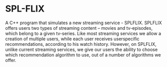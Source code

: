 # SPL-FLIX 
A C++ program that simulates a new streaming service - SPLFLIX.
SPLFLIX offers users two types of streaming content – movies and tv-episodes,
which belong to a given tv-series. Like most streaming services we allow a creation of
multiple users, while each user receives userspecific recommendations, according to his
watch history. However, on SPLFLIX, unlike current streaming services, we give our users the
ability to choose which recommendation algorithm to use, out of a number of algorithms we offer.
